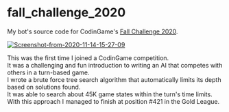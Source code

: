 # fall_challenge_2020
My bot's source code for CodinGame's [Fall Challenge 2020](https://www.codingame.com/contests/fall-challenge-2020).

<a href="https://ibb.co/Wpckr89"><img src="https://i.ibb.co/YTtc5n9/Screenshot-from-2020-11-14-15-27-09.png" alt="Screenshot-from-2020-11-14-15-27-09" border="0"></a>

<p>
This was the first time I joined a CodinGame competition. <br>
It was a challenging and fun introduction to writing an AI that competes with others in a turn-based game. <br>
I wrote a brute force tree search algorithm that automatically limits its depth based on solutions found. <br>
It was able to search about 45K game states within the turn's time limits. <br>
With this approach I managed to finish at position #421 in the Gold League. </p>
